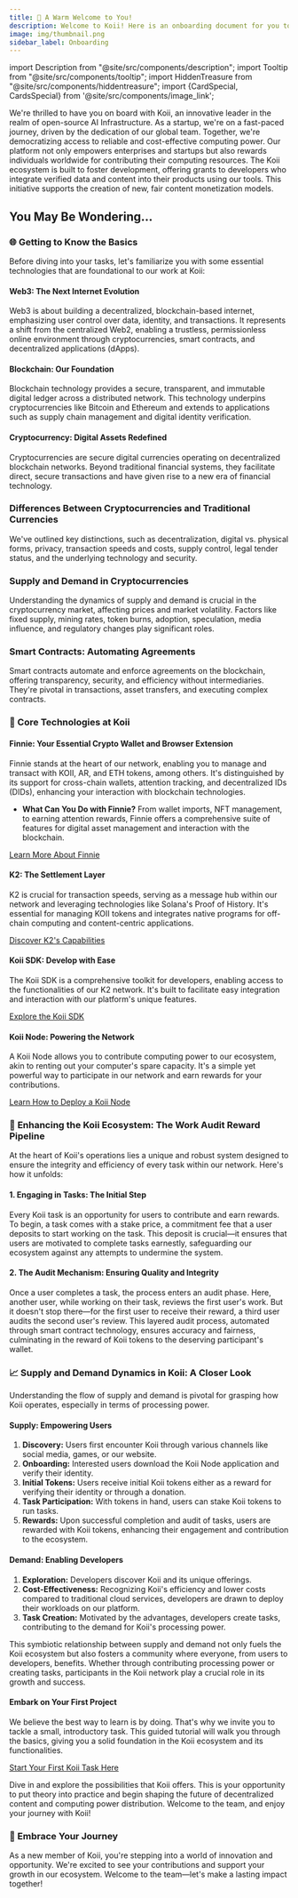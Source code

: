 ```yaml
---
title: 🎉 A Warm Welcome to You!
description: Welcome to Koii! Here is an onboarding document for you to get started.
image: img/thumbnail.png
sidebar_label: Onboarding
---
```


import Description from "@site/src/components/description";
import Tooltip from "@site/src/components/tooltip";
import HiddenTreasure from "@site/src/components/hiddentreasure";
import {CardSpecial, CardsSpecial} from '@site/src/components/image_link';

We're thrilled to have you on board with Koii, an innovative leader in the realm of open-source AI Infrastructure. As a startup, we're on a fast-paced journey, driven by the dedication of our global team. Together, we're democratizing access to reliable and cost-effective computing power. Our platform not only empowers enterprises and startups but also rewards individuals worldwide for contributing their computing resources. The Koii ecosystem is built to foster development, offering grants to developers who integrate verified data and content into their products using our tools. This initiative supports the creation of new, fair content monetization models.

## You May Be Wondering...

<CardsSpecial>
  <CardSpecial
      title="<h3><p>💡 <strong>Create a Koii Task</strong></p><h3>"
      link="https://github.com/koii-network/ezsandbox"
      svgName="createKoiiTask"
      cardPerRow="3"
    />
  <CardSpecial
      title="<h3><p>⚙️ <strong>Get a Koii wallet</strong></p><h3>"
      link="/develop/category/koii-command-line-tool"
      svgName="koiiCLI"
      cardPerRow="3"
  />
  <CardSpecial
      title="<h3><p>🛠️ <strong>Koii JavaScript API</strong></p><h3>"
      link="/develop/koii-software-toolkit-sdk/what-is-the-koii-sdk"
      svgName="koiiJSAPI"
      cardPerRow="3"
    />
</CardsSpecial>

### 🌐 Getting to Know the Basics

Before diving into your tasks, let's familiarize you with some essential technologies that are foundational to our work at Koii:

#### **Web3: The Next Internet Evolution**

Web3 is about building a decentralized, blockchain-based internet, emphasizing user control over data, identity, and transactions. It represents a shift from the centralized Web2, enabling a trustless, permissionless online environment through cryptocurrencies, smart contracts, and decentralized applications (dApps).

#### **Blockchain: Our Foundation**

Blockchain technology provides a secure, transparent, and immutable digital ledger across a distributed network. This technology underpins cryptocurrencies like Bitcoin and Ethereum and extends to applications such as supply chain management and digital identity verification.

#### **Cryptocurrency: Digital Assets Redefined**

Cryptocurrencies are secure digital currencies operating on decentralized blockchain networks. Beyond traditional financial systems, they facilitate direct, secure transactions and have given rise to a new era of financial technology.

### **Differences Between Cryptocurrencies and Traditional Currencies**

We've outlined key distinctions, such as decentralization, digital vs. physical forms, privacy, transaction speeds and costs, supply control, legal tender status, and the underlying technology and security.

### **Supply and Demand in Cryptocurrencies**

Understanding the dynamics of supply and demand is crucial in the cryptocurrency market, affecting prices and market volatility. Factors like fixed supply, mining rates, token burns, adoption, speculation, media influence, and regulatory changes play significant roles.

### **Smart Contracts: Automating Agreements**

Smart contracts automate and enforce agreements on the blockchain, offering transparency, security, and efficiency without intermediaries. They're pivotal in transactions, asset transfers, and executing complex contracts.

### 💾 Core Technologies at Koii

#### **Finnie: Your Essential Crypto Wallet and Browser Extension**

Finnie stands at the heart of our network, enabling you to manage and transact with KOII, AR, and ETH tokens, among others. It's distinguished by its support for cross-chain wallets, attention tracking, and decentralized IDs (DIDs), enhancing your interaction with blockchain technologies.

- **What Can You Do with Finnie?** From wallet imports, NFT management, to earning attention rewards, Finnie offers a comprehensive suite of features for digital asset management and interaction with the blockchain.

[Learn More About Finnie](https://chromewebstore.google.com/detail/finnie/cjmkndjhnagcfbpiemnkdpomccnjblmj)

#### **K2: The Settlement Layer**

K2 is crucial for transaction speeds, serving as a message hub within our network and leveraging technologies like Solana's Proof of History. It's essential for managing KOII tokens and integrates native programs for off-chain computing and content-centric applications.

[Discover K2's Capabilities](/concepts/settlement-layer/k2-tick-tock-fast-blocks)

#### **Koii SDK: Develop with Ease**

The Koii SDK is a comprehensive toolkit for developers, enabling access to the functionalities of our K2 network. It's built to facilitate easy integration and interaction with our platform's unique features.

[Explore the Koii SDK](/develop/koii-software-toolkit-sdk/what-is-the-koii-sdk)

#### **Koii Node: Powering the Network**

A Koii Node allows you to contribute computing power to our ecosystem, akin to renting out your computer's spare capacity. It's a simple yet powerful way to participate in our network and earn rewards for your contributions.

[Learn How to Deploy a Koii Node](https://blog.koii.network/How-to-deploy-a-koii-task-in-less-than-5mins/)

### 🔄 **Enhancing the Koii Ecosystem: The Work Audit Reward Pipeline**

At the heart of Koii's operations lies a unique and robust system designed to ensure the integrity and efficiency of every task within our network. Here's how it unfolds:

#### **1. Engaging in Tasks: The Initial Step**

Every Koii task is an opportunity for users to contribute and earn rewards. To begin, a task comes with a stake price, a commitment fee that a user deposits to start working on the task. This deposit is crucial—it ensures that users are motivated to complete tasks earnestly, safeguarding our ecosystem against any attempts to undermine the system.

#### **2. The Audit Mechanism: Ensuring Quality and Integrity**

Once a user completes a task, the process enters an audit phase. Here, another user, while working on their task, reviews the first user's work. But it doesn't stop there—for the first user to receive their reward, a third user audits the second user's review. This layered audit process, automated through smart contract technology, ensures accuracy and fairness, culminating in the reward of Koii tokens to the deserving participant's wallet.

### 📈 **Supply and Demand Dynamics in Koii: A Closer Look**

Understanding the flow of supply and demand is pivotal for grasping how Koii operates, especially in terms of processing power.

#### **Supply: Empowering Users**

1. **Discovery:** Users first encounter Koii through various channels like social media, games, or our website.
2. **Onboarding:** Interested users download the Koii Node application and verify their identity.
3. **Initial Tokens:** Users receive initial Koii tokens either as a reward for verifying their identity or through a donation.
4. **Task Participation:** With tokens in hand, users can stake Koii tokens to run tasks.
5. **Rewards:** Upon successful completion and audit of tasks, users are rewarded with Koii tokens, enhancing their engagement and contribution to the ecosystem.

#### **Demand: Enabling Developers**

1. **Exploration:** Developers discover Koii and its unique offerings.
2. **Cost-Effectiveness:** Recognizing Koii's efficiency and lower costs compared to traditional cloud services, developers are drawn to deploy their workloads on our platform.
3. **Task Creation:** Motivated by the advantages, developers create tasks, contributing to the demand for Koii's processing power.

This symbiotic relationship between supply and demand not only fuels the Koii ecosystem but also fosters a community where everyone, from users to developers, benefits. Whether through contributing processing power or creating tasks, participants in the Koii network play a crucial role in its growth and success.

#### **Embark on Your First Project**

We believe the best way to learn is by doing. That's why we invite you to tackle a small, introductory task. This guided tutorial will walk you through the basics, giving you a solid foundation in the Koii ecosystem and its functionalities.

[Start Your First Koii Task Here](https://github.com/koii-network/ezsandbox)

Dive in and explore the possibilities that Koii offers. This is your opportunity to put theory into practice and begin shaping the future of decentralized content and computing power distribution. Welcome to the team, and enjoy your journey with Koii!

### 🚀 Embrace Your Journey

As a new member of Koii, you're stepping into a world of innovation and opportunity. We're excited to see your contributions and support your growth in our ecosystem. Welcome to the team—let's make a lasting impact together!
